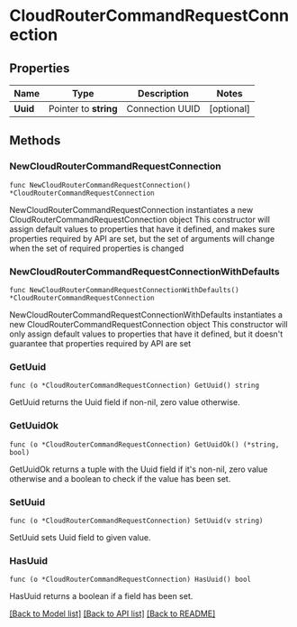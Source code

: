 # CloudRouterCommandRequestConnection

## Properties

Name | Type | Description | Notes
------------ | ------------- | ------------- | -------------
**Uuid** | Pointer to **string** | Connection UUID | [optional] 

## Methods

### NewCloudRouterCommandRequestConnection

`func NewCloudRouterCommandRequestConnection() *CloudRouterCommandRequestConnection`

NewCloudRouterCommandRequestConnection instantiates a new CloudRouterCommandRequestConnection object
This constructor will assign default values to properties that have it defined,
and makes sure properties required by API are set, but the set of arguments
will change when the set of required properties is changed

### NewCloudRouterCommandRequestConnectionWithDefaults

`func NewCloudRouterCommandRequestConnectionWithDefaults() *CloudRouterCommandRequestConnection`

NewCloudRouterCommandRequestConnectionWithDefaults instantiates a new CloudRouterCommandRequestConnection object
This constructor will only assign default values to properties that have it defined,
but it doesn't guarantee that properties required by API are set

### GetUuid

`func (o *CloudRouterCommandRequestConnection) GetUuid() string`

GetUuid returns the Uuid field if non-nil, zero value otherwise.

### GetUuidOk

`func (o *CloudRouterCommandRequestConnection) GetUuidOk() (*string, bool)`

GetUuidOk returns a tuple with the Uuid field if it's non-nil, zero value otherwise
and a boolean to check if the value has been set.

### SetUuid

`func (o *CloudRouterCommandRequestConnection) SetUuid(v string)`

SetUuid sets Uuid field to given value.

### HasUuid

`func (o *CloudRouterCommandRequestConnection) HasUuid() bool`

HasUuid returns a boolean if a field has been set.


[[Back to Model list]](../README.md#documentation-for-models) [[Back to API list]](../README.md#documentation-for-api-endpoints) [[Back to README]](../README.md)


